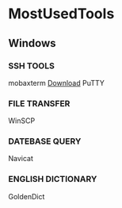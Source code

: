 # MostUsedTools
## Windows
### SSH TOOLS
mobaxterm [Download](https://mobaxterm.mobatek.net/download-home-edition.html)
PuTTY 
### FILE TRANSFER
WinSCP
### DATEBASE QUERY
Navicat
### ENGLISH DICTIONARY
GoldenDict
